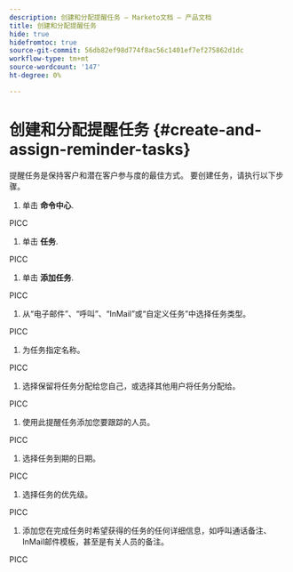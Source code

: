 ```yaml
---
description: 创建和分配提醒任务 — Marketo文档 — 产品文档
title: 创建和分配提醒任务
hide: true
hidefromtoc: true
source-git-commit: 56db82ef98d774f8ac56c1401ef7ef275862d1dc
workflow-type: tm+mt
source-wordcount: '147'
ht-degree: 0%

---
```


# 创建和分配提醒任务 {#create-and-assign-reminder-tasks}

提醒任务是保持客户和潜在客户参与度的最佳方式。 要创建任务，请执行以下步骤。

1. 单击 **命令中心**.

PICC

1. 单击 **任务**.

PICC

1. 单击 **添加任务**.

PICC

1. 从“电子邮件”、“呼叫”、“InMail”或“自定义任务”中选择任务类型。

PICC

1. 为任务指定名称。

PICC

1. 选择保留将任务分配给您自己，或选择其他用户将任务分配给。

PICC

1. 使用此提醒任务添加您要跟踪的人员。

PICC

1. 选择任务到期的日期。

PICC

1. 选择任务的优先级。

PICC

1. 添加您在完成任务时希望获得的任务的任何详细信息，如呼叫通话备注、InMail邮件模板，甚至是有关人员的备注。

PICC
